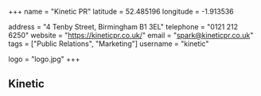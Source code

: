 +++
name = "Kinetic PR"
latitude = 52.485196
longitude =  -1.913536

address = "4 Tenby Street, Birmingham B1 3EL"
telephone = "0121 212 6250"
website = "https://kineticpr.co.uk/"
email = "spark@kineticpr.co.uk"
tags = ["Public Relations", "Marketing"]
username = "kinetic"

logo = "logo.jpg"
+++

## Kinetic
